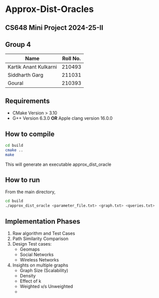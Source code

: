 # Approx-Dist-Oracles

## CS648 Mini Project 2024-25-II

## Group 4

| Name                  | Roll No. |
| --------------------- | -------- |
| Kartik Anant Kulkarni | 210493   |
| Siddharth Garg        | 211031   |
| Goural                | 210393   |

## Requirements

- CMake Version > 3.10
- G++ Version 6.3.0 **OR** Apple clang version 16.0.0

## How to compile

```bash
cd build
cmake ..
make
```

This will generate an executable approx_dist_oracle

## How to run

From the main directory,

```bash
cd build
./approx_dist_oracle <parameter_file.txt> <graph.txt> <queries.txt>
```

## Implementation Phases

1. Raw algorithm and Test Cases
2. Path Similarity Comparison
3. Design Test cases:
   - Geomaps
   - Social Networks
   - Wireless Networks
4. Insights on multiple graphs
   - Graph Size (Scalability)
   - Density
   - Effect of k
   - Weighted v/s Unweighted
   -
